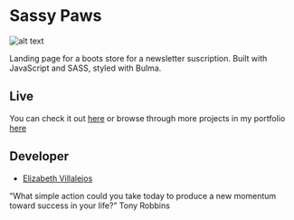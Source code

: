 # Sassy Paws

![alt text](https://github.com/misselliev/sassy-dulce/tree/master/css/dulceboots.png 'Sassy Paws')

Landing page for a boots store for a newsletter suscription.
Built with JavaScript and SASS, styled with Bulma.

## Live

You can check it out [here](https://misselliev.github.io/sassy-dulce/) or browse through more projects in my portfolio [here](https://misselliev-portfolio.herokuapp.com/)

## Developer

- [Elizabeth Villalejos](https://dev.to/misselliev)

“What simple action could you take today to produce a new momentum toward success in your life?” Tony Robbins
